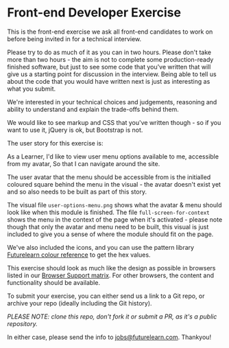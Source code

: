Front-end Developer Exercise
============================

This is the front-end exercise we ask all front-end candidates to work on before being invited in for a technical interview.

Please try to do as much of it as you can in two hours. Please don't take more than two hours - the aim is not to complete some production-ready finished software, but just to see some code that you've written that will give us a starting point for discussion in the interview. Being able to tell us about the code that you would have written next is just as interesting as what you submit.

We're interested in your technical choices and judgements, reasoning and ability to understand and explain the trade-offs behind them.

We would like to see markup and CSS that you've written though - so if you want to use it, jQuery is ok, but Bootstrap is not.

The user story for this exercise is:

As a Learner,
I'd like to view user menu options available to me, accessible from my avatar,
So that I can navigate around the site.

The user avatar that the menu should be accessible from is the initialled coloured square behind the menu in the visual - the avatar doesn't exist yet and so also needs to be built as part of this story.

The visual file `user-options-menu.png` shows what the avatar & menu should look like when this module is finished.
The file `full-screen-for-context` shows the menu in the context of the page when it's activated - please note though that only the avatar and menu need to be built, this visual is just included to give you a sense of where the module should fit on the page.

We've also included the icons, and you can use the pattern library [Futurelearn colour reference](https://www.futurelearn.com/pattern-library/core-patterns/colours) to get the hex values.

This exercise should look as much like the design as possible in browsers listed in our [Browser Support matrix](https://about.futurelearn.com/browser-support/). For other browsers, the content and functionality should be available.

To submit your exercise, you can either send us a link to a Git repo, or archive your repo (ideally including the Git history).

*PLEASE NOTE: clone this repo, don't fork it or submit a PR, as it's a public repository.*

In either case, please send the info to [jobs@futurelearn.com](mailto:jobs@futurelearn.com). Thankyou!
